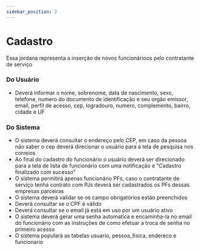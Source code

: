 ```yaml
---
sidebar_position: 2
---
```


# Cadastro

Essa jordana representa a inserção de novos funcionárioos pelo contratante de serviço

### Do Usuário

 - Deverá informar o nome, sobrenome, data de nascimento, sexo, telefone, numero do documento de identificação e seu orgão emissor, email, perfil de acesso, cep, logradouro, numero, complemento, bairro, cidade e UF


### Do Sistema
- O sistema deverá consultar o endereço pelo CEP, em caso da pessoa não saber o cep deverá direcionar o usuário para a tela de pesquisa nos correios
- Ao final do cadastro do funcionário o usuário deverá ser direcionado para a tela de lista de funcionário com uma notificação e "Cadastro finalizado com sucesso"
- O sistema permitirá apenas funcionário PFs, caso o contratante de serviço tenha contrato com PJs deverá ser cadastrados os PFs dessas empresas parceiras
- O sistema deverá validar se os campo obrigatórios estão preenchidos
- Deverá consultar se o CPF é válido
- Deverá consultar se o email já está em uso por um usuário ativo
- O sistema deverá gerar uma senha automatica e encaminha-la no email do funcionário com as instruções de como efetuar a troca de senha no primeiro acesso
- O sistema populará as tabelas usuario, pessoa_fisica, endereco e funcionario